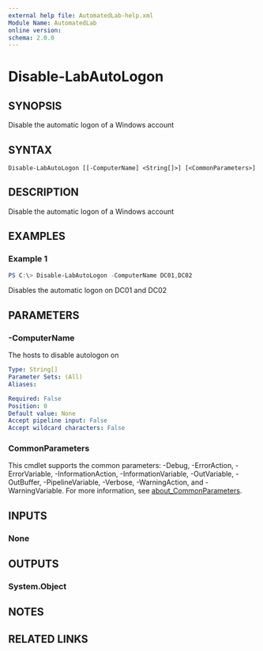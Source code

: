 ```yaml
---
external help file: AutomatedLab-help.xml
Module Name: AutomatedLab
online version:
schema: 2.0.0
---
```


# Disable-LabAutoLogon

## SYNOPSIS
Disable the automatic logon of a Windows account

## SYNTAX

```
Disable-LabAutoLogon [[-ComputerName] <String[]>] [<CommonParameters>]
```

## DESCRIPTION
Disable the automatic logon of a Windows account

## EXAMPLES

### Example 1
```powershell
PS C:\> Disable-LabAutoLogon -ComputerName DC01,DC02
```

Disables the automatic logon on DC01 and DC02

## PARAMETERS

### -ComputerName
The hosts to disable autologon on

```yaml
Type: String[]
Parameter Sets: (All)
Aliases:

Required: False
Position: 0
Default value: None
Accept pipeline input: False
Accept wildcard characters: False
```

### CommonParameters
This cmdlet supports the common parameters: -Debug, -ErrorAction, -ErrorVariable, -InformationAction, -InformationVariable, -OutVariable, -OutBuffer, -PipelineVariable, -Verbose, -WarningAction, and -WarningVariable. For more information, see [about_CommonParameters](http://go.microsoft.com/fwlink/?LinkID=113216).

## INPUTS

### None

## OUTPUTS

### System.Object
## NOTES

## RELATED LINKS
